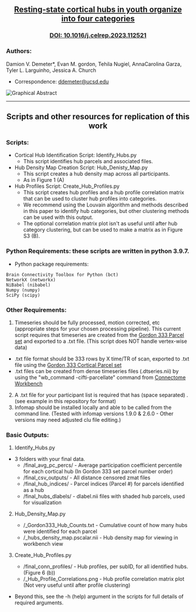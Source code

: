 ## <p align="center">[**Resting-state cortical hubs in youth organize into four categories**](http://doi.org/10.1016/j.celrep.2023.112521)</p>
### <p align="center">[DOI: 10.1016/j.celrep.2023.112521](http://doi.org/10.1016/j.celrep.2023.112521)</p>


### Authors:
Damion V. Demeter*, Evan M. gordon, Tehila Nugiel, AnnaCarolina Garza, Tyler L. Larguinho, Jessica A. Church
* Correspondence: ddemeter@ucsd.edu

![Graphical Abstract](https://ars.els-cdn.com/content/image/1-s2.0-S2211124723005326-fx1_lrg.jpg)

---
## <p align="center">**Scripts and other resources for replication of this work**</p>   

### Scripts:
- Cortical Hub Identification Script: Identify_Hubs.py
  - This script identifies hub parcels and associated files.
- Hub Density Map Creation Script: Hub_Denisty_Map.py
  - This script creates a hub density map across all participants.
  - As in Figure 1 (A)
- Hub Profiles Script: Create_Hub_Profiles.py
  - This script creates hub profiles and a hub profile correlation matrix that can be used to cluster hub profiles into categories.
  - We recommend using the Louvain algorithm and methods described in this paper to identify hub categories, but other clustering methods can be used with this output.
  - The optional correlation matrix plot isn't as useful until after hub category clustering, but can be used to make a matrix as in Figure S3 (B). 

### Python Requirements: these scripts are written in python 3.9.7.
- Python package requirements:
```
Brain Connectivity Toolbox for Python (bct)
NetworkX (networkx)
NiBabel (nibabel)
Numpy (numpy)
SciPy (scipy) 
```
### Other Requirements:
1. Timeseries should be fully processed, motion corrected, etc (appropriate steps for your chosen processing pipeline). This current script requires that timeseries are created from the [Gordon 333 Parcel set](https://balsa.wustl.edu/2Vm69) and exported to a .txt file. (This script does NOT handle vertex-wise data)
 - .txt file format should be 333 rows by X time/TR of scan, exported to .txt file using the [Gordon 333 Cortical Parcel set](https://balsa.wustl.edu/2Vm69)
 - .txt files can be created from dense timeseries files (.dtseries.nii) by using the "wb_command -cifti-parcellate" command from [Connectome Workbench](https://www.humanconnectome.org/software/workbench-command)
2. A .txt file for your participant list is required that has (space separated) <participant ID> <path to timeseries.txt file>. (see example in this repository for format)
3. Infomap should be installed locally and able to be called from the command line. (Tested with infomap versions 1.9.0 & 2.6.0 - Other versions may need adjusted clu file editing.)  

### Basic Outputs:
1. Identify_Hubs.py
  - 3 folders with your final data.
    - /final_avg_pc_percs/ - Average participation coefficient percentile for each cortical hub (In Gordon 333 set parcel number order)
    - /final_csv_outputs/ - All distance censored zmat files
    - /final_hub_indices/ - Parcel indices (Parcel #) for parcels identified as a hub 
    - /final_hubs_dlabels/ - dlabel.nii files with shaded hub parcels, used for visualization

2. Hub_Density_Map.py
   - /<name>_Gordon333_Hub_Counts.txt - Cumulative count of how many hubs were identified for each parcel
   - /<name>_hubs_density_map.pscalar.nii - Hub density map for viewing in workbench view
 
3. Create_Hub_Profiles.py
   - /final_conn_profiles/ - Hub profiles, per subID, for all identified hubs. (Figure 6 (b))
   - /<name>_Hub_Profile_Correlations.png - Hub profile correlation matrix plot (Not very useful until after profile clustering)


- Beyond this, see the -h (help) argument in the scripts for full details of required arguments. 




